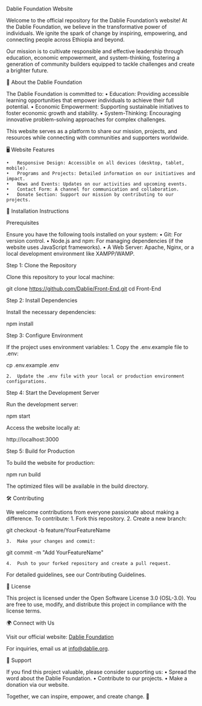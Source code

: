 Dablie Foundation Website

Welcome to the official repository for the Dablie Foundation’s website! At the Dablie Foundation, we believe in the transformative power of individuals. We ignite the spark of change by inspiring, empowering, and connecting people across Ethiopia and beyond.

Our mission is to cultivate responsible and effective leadership through education, economic empowerment, and system-thinking, fostering a generation of community builders equipped to tackle challenges and create a brighter future.

🌟 About the Dablie Foundation

The Dablie Foundation is committed to:
	•	Education: Providing accessible learning opportunities that empower individuals to achieve their full potential.
	•	Economic Empowerment: Supporting sustainable initiatives to foster economic growth and stability.
	•	System-Thinking: Encouraging innovative problem-solving approaches for complex challenges.

This website serves as a platform to share our mission, projects, and resources while connecting with communities and supporters worldwide.

🖥️ Website Features

	•	Responsive Design: Accessible on all devices (desktop, tablet, mobile).
	•	Programs and Projects: Detailed information on our initiatives and impact.
	•	News and Events: Updates on our activities and upcoming events.
	•	Contact Form: A channel for communication and collaboration.
	•	Donate Section: Support our mission by contributing to our projects.

🚀 Installation Instructions

Prerequisites

Ensure you have the following tools installed on your system:
	•	Git: For version control.
	•	Node.js and npm: For managing dependencies (if the website uses JavaScript frameworks).
	•	A Web Server: Apache, Nginx, or a local development environment like XAMPP/WAMP.

Step 1: Clone the Repository

Clone this repository to your local machine:

git clone https://github.com/Dablie/Front-End.git
cd Front-End

Step 2: Install Dependencies

Install the necessary dependencies:

npm install

Step 3: Configure Environment

If the project uses environment variables:
	1.	Copy the .env.example file to .env:

cp .env.example .env


	2.	Update the .env file with your local or production environment configurations.

Step 4: Start the Development Server

Run the development server:

npm start

Access the website locally at:

http://localhost:3000

Step 5: Build for Production

To build the website for production:

npm run build

The optimized files will be available in the build directory.

🛠️ Contributing

We welcome contributions from everyone passionate about making a difference. To contribute:
	1.	Fork this repository.
	2.	Create a new branch:

git checkout -b feature/YourFeatureName


	3.	Make your changes and commit:

git commit -m "Add YourFeatureName"


	4.	Push to your forked repository and create a pull request.

For detailed guidelines, see our Contributing Guidelines.

📜 License

This project is licensed under the Open Software License 3.0 (OSL-3.0). You are free to use, modify, and distribute this project in compliance with the license terms.

🌍 Connect with Us

Visit our official website: [Dablie Foundation](https://dablie.org/)

For inquiries, email us at info@dablie.org.

💖 Support

If you find this project valuable, please consider supporting us:
	•	Spread the word about the Dablie Foundation.
	•	Contribute to our projects.
	•	Make a donation via our website.

Together, we can inspire, empower, and create change. 🌟